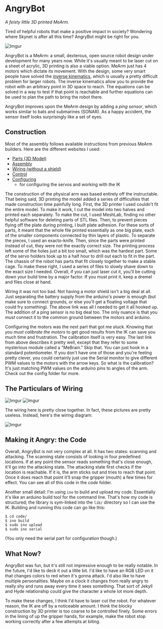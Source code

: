 # AngryBot

_A feisty little 3D printed MeArm._

Tired of helpful robots that make a positive impact in society?
Wondering where Skynet is after all this time?
AngryBot might be right for you.

![Imgur](https://i.imgur.com/6g96LN0.jpg)

AngryBot is a MeArm: a small, dexterous, open source robot design under
development for many years now. While it's usually meant to be laser cut
on a sheet of acrylic, 3D printing is also a viable option. MeArm just
has 4 motors which dictate its movement. With the design, some very smart
people have solved the [inverse kinematics](https://en.wikipedia.org/wiki/Inverse_kinematics),
which is usually a pretty difficult problem for larger robots. The inverse
kinematics allow you to provide the robot with an arbitrary point in 3D
space to reach. The equations can be solved in a way to test if that point
is reachable and further equations can be used to plan the path to bring the
robot there.

AngryBot improves upon the MeArm design by adding a _ping sensor_, which
works similar to bats and submarines (SONAR). As a happy accident, the sensor
itself looks surprisingly like a set of eyes.

## Construction

Most of the assembly follows available instructions from previous MeArm
builders. Here are the different websites I used:

- [Parts (3D Model)](https://www.thingiverse.com/thing:298820/#files)
- [Assembly](http://www.instructables.com/id/MeArm-Build-a-Small-Hackable-Robot-Arm/)
- [Wiring (without a shield)](http://microbotlabs.com/armuno-arduino-schematic.html)
- [Control](https://github.com/phenoptix/me-arm-ik)
- [Configuring](http://bitofahack.com/post/1433701488)
  - for configuring the servos and working with the IK

The construction of the physical arm was based entirely off the instructable.
That being said, 3D printing the model added a series of difficulties that made
construction time painfully long. First, the 3D printer I used couldn't fit the
entire model. To make it work, I cut the model into two halves and printed each
separately. To make the cut, I used MeshLab, finding no other helpful software
for deleting parts of STL files. Then, to prevent pieces flying off the plate
during printing, I built plate adhesion. For these sorts of parts, it meant
that the whole file printed essentially as one big plate, each of the smaller
components connected by thin layers of plastic. To separate the pieces, I used
an exacto-knife. Then, since the parts were printed instead of cut, they were
not the exactly correct size. The printing process left some of the holes just
a bit too small, which was the hardest part. Some of the servo holders took
up to a half hour to drill out each to fit in the part. The chassis of the
robot has parts that fit closely together to make a stable cage. To make these
right, I used a series of files to slowly shave down to the exact size I
needed. Overall, if you can just laser cut it, you'll be cutting down your
build time by a major factor. If you must print it, keep a dremel and files
close at hand.

Wiring it was not too bad. Not having a motor shield isn't a big deal at all.
Just separating the battery supply from the arduino's power is enough (but
make sure to connect grounds, or else you'll get a floating voltage that could
fry something). The above link was all I needed to get it all hooked up. The
addition of a ping sensor is no big deal too. The only nuance is that you
_must_ connect it to the common ground between the motors and arduino.

Configuring the motors was the next part that got me stuck. Knowing that
_you must calibrate the motors_ to get good results from the IK can save
you much time and frustration. The calibration itself is very easy. The
last link from above describes it pretty well, except that they refer to some
mysterious module called a "MeBrain." Skip that. You can just hook in a
standard potentiometer. If you don't have one of those and you're feeling
pretty clever, you could certainly just use the Serial monitor to give
different PWM values to the motors with the arrow keys. So what is the
calibration? It's just matching PWM values on the arduino pins to angles
of the arm. Check out the config folder for more.

## The Particulars of Wiring

![Imgur](https://i.imgur.com/Q0pD60Z.jpg)
![Imgur](https://i.imgur.com/Tbu6QGD.jpg)

The wiring here is pretty close together. In fact, these pictures are pretty
useless. Instead, here's the wiring diagram:

![Imgur](https://i.imgur.com/l6jjfEe.png)

## Making it Angry: the Code

Overall, AngryBot is not very complex at all. It has two states: scanning
and attacking. The scanning state consists of looking in four predefined
locations. If at any point the sensor reads something that's close enough,
it'll go into the attacking state. The attacking state first checks if
the location is reachable. If it is, the arm sticks out and tries to
reach that point. Once it does reach that point it'll snap the gripper
(mouth) a few times for effect. You can see all of this code in the
_code_ folder.

Another small detail: I'm using `ino` to build and upload my code. Essentially
it's like an arduino build tool for the command line. That's how my code is
structured; the library is sym-linked into the `lib/` directory so I can use
the IK. Building and running this code can go like this:

```shell
$ cd code/
$ ino build
$ sudo ino upload
$ sudo ino serial
```

(You only need the serial part for configuration though.)

## What Now?

AngryBot was fun, but it's still not impressive enough to be really notable.
In the future, I'd like to deck it out a little bit. I'd like to have an RGB
LED on it that changes colors to red when it's gonna attack. I'd also like
to have multiple personalities. Maybe on a clock it changes from really
angry to really shy and runs away every time it sees something. That sort
of Jekyll and Hyde relationship could give the character a whole lot more
depth.

To make these changes, I think I'd have to laser cut the robot. For whatever
reason, the IK are off by a noticeable amount. I think the blocky construction
by 3D printer is too coarse to be controlled finely. Some errors in the lining
of up the gripper hands, for example, make the robot stop working correctly
after a few attempts at biting.
